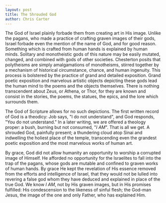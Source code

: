 ```yaml
---
layout: post
title: The Shrouded God
author: Chris Carter
---
```


The God of Israel plainly forbade them from creating art in His image. Unlike the pagans, who made a practice of crafting graven images of their gods, Israel forbade even the mention of the name of God, and for good reason. Something which is crafted from human hands is explained by human minds. Solitary and monotheistic gods of this nature may be easily mutated, changed, and combined with gods of other societies. Chesterton posits that polytheisms are simply amalgamations of monotheisms, stirred together by a mechanism of historical circumstance, chance, and human ingenuity. This process is bolstered by the practice of grand and detailed exposition. Grand poetic exposition and marvelous artistic objects depicting these gods lead the human mind to the poems and the objects themselves. There is nothing transcendent about Zeus, or Athena, or Thor, for they are known and consist in the stories, the poems, the statues, the epics, and the lore which surrounds them.

The God of Scripture allows for no such depictions. The first written record of God is a theodicy: Job says, "I do not understand", and God responds, "You do not understand." In a later writing, we are offered a theology proper: a bush, burning but not consumed, "_I AM_". That is all we get. A shrouded God, painfully present; a thundering cloud atop Sinai and indwelling the holiest place of the temple, transcending even the grandest poetic exposition and the most marvelous works of human art.

By grace, God did not allow humanity an opportunity to worship a corrupted image of Himself. He afforded no opportunity for the Israelites to fall into the trap of the pagans, whose gods are mutable and confined to graven works of human hands. By grace He kept the revelation of His essence removed from the efforts and intelligence of Israel, that they would not be lulled into revering a false god whom they have deduced and explained in place of the true God. We know _I AM_, not by His graven images, but in His promises fulfilled: His condescension to the likeness of sinful flesh; the God-man Jesus, the image of the one and only Father, who has explained Him.
